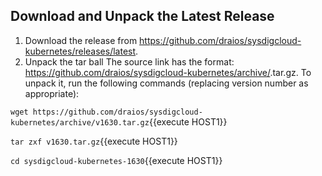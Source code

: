 ## Download and Unpack the Latest Release 

1. Download the release from  https://github.com/draios/sysdigcloud-kubernetes/releases/latest. 
2. Unpack the tar ball 
   The source link has the format: https://github.com/draios/sysdigcloud-kubernetes/archive/<v1234>.tar.gz.
   To unpack it, run the following commands (replacing version number as appropriate): 

`wget https://github.com/draios/sysdigcloud-kubernetes/archive/v1630.tar.gz`{{execute HOST1}}

`tar zxf v1630.tar.gz`{{execute HOST1}}

`cd sysdigcloud-kubernetes-1630`{{execute HOST1}}

